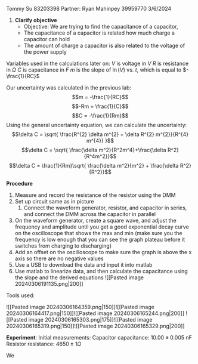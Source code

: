 Tommy Su 83203398
Partner: Ryan Mahinpey 39959770
3/6/2024

1. **Clarify objective**
	- Objective: We are trying to find the capacitance of a capacitor,
	- The capacitance of a capacitor is related how much charge a capacitor can hold
	- The amount of charge a capacitor is also related to the voltage of the power supply

Variables used in the calculations later on:
$V$ is voltage in $V$
$R$ is resistance in $\Omega$
$C$ is capacitance in $F$
$m$ is the slope of $\ln(V) \text{ vs. } t$, which is equal to $-\frac{1}{RC}$

Our uncertainty was calculated in the previous lab:
$$m = -\frac{1}{RC}$$
$$-Rm = \frac{1}{C}$$
$$C = -\frac{1}{Rm}$$
Using the general uncertainty equation, we can calculate the uncertainty:
$$\delta C = \sqrt{ \frac{R^{2} \delta m^{2} + \delta R^{2} m^{2}}{R^{4} m^{4}} }$$
$$\delta C = \sqrt{ \frac{\delta m^2}{R^2m^4}+\frac{\delta R^2}{R^4m^2}}$$
$$\delta C = \frac{1}{Rm}\sqrt{ \frac{\delta m^2}{m^2} + \frac{\delta R^2}{R^2}}$$



**Procedure**
1. Measure and record the resistance of the resistor using the DMM
2. Set up circuit same as in picture
	1. Connect the waveform generator, resistor, and capacitor in series, and connect the DMM across the capacitor in parallel
3. On the waveform generator, create a square wave, and adjust the frequency and amplitude until you get a good exponential decay curve on the oscilloscope that shows the max and min (make sure you the frequency is low enough that you can see the graph plateau before it switches from charging to discharging)
4. Add an offset on the oscilloscope to make sure the graph is above the x axis so there are no negative values
5. Use a USB to download the data and input it into matlab
6. Use matlab to linearize data, and then calculate the capacitance using the slope and the derived equations
![[Pasted image 20240306191135.png|200]]

Tools used:

![[Pasted image 20240306164359.png|150]]![[Pasted image 20240306164417.png|150]]![[Pasted image 20240306165244.png|200]]
![[Pasted image 20240306165303.png|175]]![[Pasted image 20240306165319.png|150]]![[Pasted image 20240306165329.png|200]]

**Experiment**:
Initial measurements:
Capacitor capacitance: $10.00\pm 0.005 \text{ nF}$
Resistor resistance: $4650 \pm 1 \Omega$

We 